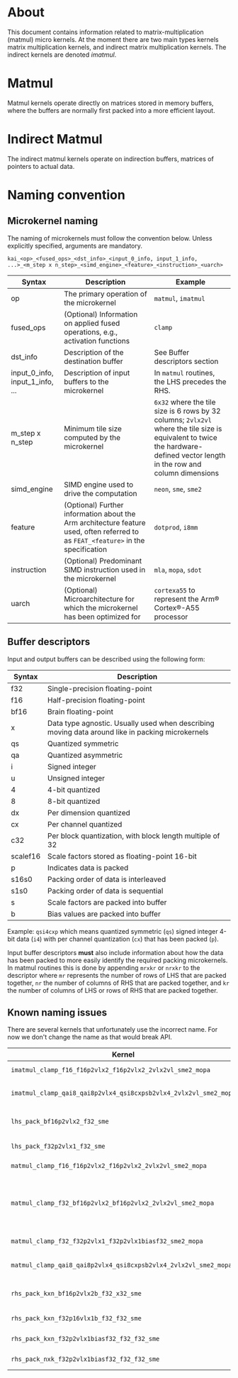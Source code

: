 <!--
    SPDX-FileCopyrightText: Copyright 2024-2025 Arm Limited and/or its affiliates <open-source-office@arm.com>

    SPDX-License-Identifier: Apache-2.0
-->

# About

This document contains information related to matrix-multiplication (matmul)
micro kernels. At the moment there are two main types kernels matrix
multiplication kernels, and indirect matrix multiplication kernels. The indirect
kernels are denoted _imatmul_.

# Matmul

Matmul kernels operate directly on matrices stored in memory buffers, where the
buffers are normally first packed into a more efficient layout.

# Indirect Matmul

The indirect matmul kernels operate on indirection buffers, matrices of pointers
to actual data.

# Naming convention

## Microkernel naming

The naming of microkernels must follow the convention below. Unless explicitly specified, arguments are mandatory.

`kai_<op>_<fused_ops>_<dst_info>_<input_0_info, input_1_info, ...>_<m_step x n_step>_<simd_engine>_<feature>_<instruction>_<uarch>`

| Syntax                          | Description                                                                                                                        | Example                                                                                                                                                                     |
|---------------------------------|------------------------------------------------------------------------------------------------------------------------------------|-----------------------------------------------------------------------------------------------------------------------------------------------------------------------------|
| op                              | The primary operation of the microkernel                                                                                           | `matmul`, `imatmul `                                                                                                                                                        |
| fused_ops                       | (Optional) Information on applied fused operations, e.g., activation functions                                                     | `clamp`                                                                                                                                                                     |
| dst_info                        | Description of the destination buffer                                                                                              | See Buffer descriptors section                                                                                                                                              |
| input_0_info, input_1_info, ... | Description of input buffers to the microkernel                                                                                    | In `matmul` routines, the LHS precedes the RHS.                                                                                                                             |                                                                                                                                                                                    |
| m_step x n_step                 | Minimum tile size computed by the microkernel                                                                                      | `6x32` where the tile size is 6 rows by 32 columns; `2vlx2vl` where the tile size is equivalent to twice the hardware-defined vector length in the row and column dimensions |
| simd_engine                     | SIMD engine used to drive the computation                                                                                          | `neon`, `sme`, `sme2`                                                                                                                                                       |
| feature                         | (Optional) Further information about the Arm architecture feature used, often referred to as `FEAT_<feature>` in the specification | `dotprod`, `i8mm `                                                                                                                                                          |
| instruction                     | (Optional) Predominant SIMD instruction used in the microkernel                                                                    | `mla`, `mopa`, `sdot`                                                                                                                                                       |
| uarch                           | (Optional) Microarchitecture for which the microkernel has been optimized for                                                      | `cortexa55` to represent the Arm® Cortex®-A55 processor                                                                                                                     |

## Buffer descriptors

Input and output buffers can be described using the following form:

| Syntax   | Description                                                                                      |
|----------|--------------------------------------------------------------------------------------------------|
| f32      | Single-precision floating-point                                                                  |
| f16      | Half-precision floating-point                                                                    |
| bf16     | Brain floating-point                                                                             |
| x        | Data type agnostic. Usually used when describing moving data around like in packing microkernels |
| qs       | Quantized symmetric                                                                              |
| qa       | Quantized asymmetric                                                                             |
| i        | Signed integer                                                                                   |
| u        | Unsigned integer                                                                                 |
| 4        | 4-bit quantized                                                                                  |
| 8        | 8-bit quantized                                                                                  |
| dx       | Per dimension quantized                                                                          |
| cx       | Per channel quantized                                                                            |
| c32      | Per block quantization, with block length multiple of 32                                         |
| scalef16 | Scale factors stored as floating-point 16-bit                                                    |
| p        | Indicates data is packed                                                                         |
| s16s0    | Packing order of data is interleaved                                                             |
| s1s0     | Packing order of data is sequential                                                              |
| s        | Scale factors are packed into buffer                                                             |
| b        | Bias values are packed into buffer                                                               |

Example: `qsi4cxp` which means quantized symmetric (`qs`) signed integer 4-bit data (`i4`) with per channel quantization (`cx`) that has been packed (`p`).

Input buffer descriptors **must** also include information about how the data has been packed to more easily identify the required packing microkernels. In matmul routines this is done by appending `mrxkr` or `nrxkr` to the descriptor where `mr` represents the number of rows of LHS that are packed together, `nr` the number of columns of RHS that are packed together, and `kr` the number of columns of LHS or rows of RHS that are packed together.

## Known naming issues

There are several kernels that unfortunately use the incorrect name. For now we don't change the name as that would break API.

| Kernel                                                           | Correct name                                                     | Comment                     |
| ---------------------------------------------------------------- | ---------------------------------------------------------------- | --------------------------- |
| `imatmul_clamp_f16_f16p2vlx2_f16p2vlx2_2vlx2vl_sme2_mopa`        | `imatmul_clamp_f16_f16p2vlx2_f16p2vlx2b_2vlx2vl_sme2_mopa`       | Missing bias `b`            |
| `imatmul_clamp_qai8_qai8p2vlx4_qsi8cxpsb2vlx4_2vlx2vl_sme2_mopa` | `imatmul_clamp_qai8_qai8p2vlx4_qsi8cxp2vlx4sb_2vlx2vl_sme2_mopa` | Misplaced scaling+bias `sb` |
| `lhs_pack_bf16p2vlx2_f32_sme`                                    | `lhs_pack_bf16p2vlx2_f32_sme2`                                   | Incorrectly indicating SME  |
| `lhs_pack_f32p2vlx1_f32_sme`                                     | `lhs_pack_x32p2vlx1_x32_sme`                                     | Legacy naming               |
| `matmul_clamp_f16_f16p2vlx2_f16p2vlx2_2vlx2vl_sme2_mopa`         | `kai_matmul_clamp_f16_f16p2vlx2_f16p2vlx2b_2vlx2vl_sme2_mopa`    | Missing bias `b`            |
| `matmul_clamp_f32_bf16p2vlx2_bf16p2vlx2_2vlx2vl_sme2_mopa`       | `matmul_clamp_f32_bf16p2vlx2_bf16p2vlx2b_2vlx2vl_sme2_mopa`      | Also placed in incorrect directory (`fp32_...` should be `f32_...`) |
| `matmul_clamp_f32_f32p2vlx1_f32p2vlx1biasf32_sme2_mopa`          | `matmul_clamp_f32_f32p2vlx1_f32p2vlx1b_2vlx2vl_sme2_mopa`        | Legacy naming               |
| `matmul_clamp_qai8_qai8p2vlx4_qsi8cxpsb2vlx4_2vlx2vl_sme2_mopa`  | `matmul_clamp_qai8_qai8p2vlx4_qsi8cxp2vlx4sb_2vlx2vl_sme2_mopa`  | Misplaced scaling+bias `sb` |
| `rhs_pack_kxn_bf16p2vlx2b_f32_x32_sme`                           | `rhs_pack_kxn_bf16p2vlx2b_f32_f32_sme2`                          | Incorrectly indicating SME  |
| `rhs_pack_kxn_f32p16vlx1b_f32_f32_sme`                           | `rhs_pack_kxn_x32p16vlx1b_x32_x32_sme`                           | Legacy naming               |
| `rhs_pack_kxn_f32p2vlx1biasf32_f32_f32_sme`                      | `rhs_pack_kxn_x32p2vlx1b_x32_x32_sme`                            | Legacy naming               |
| `rhs_pack_nxk_f32p2vlx1biasf32_f32_f32_sme`                      | `rhs_pack_nxk_x32p2vlx1b_x32_x32_sme`                            | Legacy naming               |
